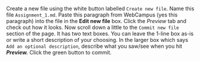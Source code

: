 Create a new file using the white button labelled `Create new file`. Name this file `Assignment_1.md`. 
Paste this paragraph from WebCampus (yes this paragraph) into the file in the **Edit new file** box. 
Click the _Preview_ tab and check out how it looks. Now scroll down a little to the `Commit new file` section of the page. 
It has two text boxes. 
You can leave the 1-line box as-is or write a short description of your choosing. 
In the larger box which says `Add an optional description`, describe what you saw/see when you hit **_Preview._** 
Click the green button to commit.


